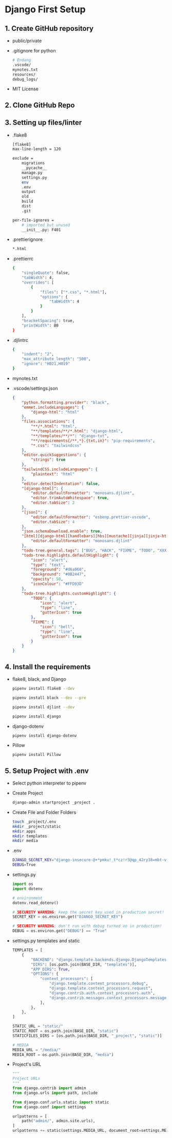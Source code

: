 # Django First Setup

## 1. Create GitHub repository

- public/private
- .gitignore for python

  ```bash
  # Endang
  .vscode/
  mynotes.txt
  resources/
  debug_logs/
  ```

- MIT License

## 2. Clone GitHub Repo

## 3. Setting up files/linter

- .flake8

  ```bash
  [flake8]
  max-line-length = 120
  
  exclude =
      migrations
      __pycache__
      manage.py
      settings.py
      env
      .env
      output
      old
      build
      dist
      .git
  
  per-file-ignores =
      # imported but unused
      __init__.py: F401
  ```

- .prettierignore

  ```bash
  *.html
  ```

- .prettierrc

  ```bash
  {
      "singleQuote": false,
      "tabWidth": 4,
      "overrides": [
          {
              "files": ["*.css", "*.html"],
              "options": {
                  "tabWidth": 4
              }
          }
      ],
      "bracketSpacing": true,
      "printWidth": 80
  }
  ```

- .djlintrc

  ```bash
  {
      "indent": "2",
      "max_attribute_length": "500",
      "ignore": "H021,H019"
  }
  
  ```

  

- mynotes.txt

- .vscode/settings.json

  ```json
  {
      "python.formatting.provider": "black",
      "emmet.includeLanguages": {
          "django-html": "html"
      },
      "files.associations": {
          "**/*.html": "html",
          "**/templates/**/*.html": "django-html",
          "**/templates/**/*": "django-txt",
          "**/requirements{/**,*}.{txt,in}": "pip-requirements",
          "*.css": "tailwindcss"
      },
      "editor.quickSuggestions": {
          "strings": true
      },
      "tailwindCSS.includeLanguages": {
          "plaintext": "html"
      },
      "editor.detectIndentation": false,
      "[django-html]": {
          "editor.defaultFormatter": "monosans.djlint",
          "editor.trimAutoWhitespace": true,
          "editor.tabSize": 2
      },
      "[json]": {
          "editor.defaultFormatter": "esbenp.prettier-vscode",
          "editor.tabSize": 4
      },
      "json.schemaDownload.enable": true,
      "[html][django-html][handlebars][hbs][mustache][jinja][jinja-html][nj][njk][nunjucks][twig]": {
          "editor.defaultFormatter": "monosans.djlint"
      },
      "todo-tree.general.tags": ["BUG", "HACK", "FIXME", "TODO", "XXX", "[ ]", "[x]"],
      "todo-tree.highlights.defaultHighlight": {
          "icon": "alert",
          "type": "text",
          "foreground": "#d6a960",
          "background": "#0B2447",
          "opacity": 50,
          "iconColour": "#FFD93D"
      },
      "todo-tree.highlights.customHighlight": {
          "TODO": {
              "icon": "alert",
              "type": "line",
              "gutterIcon": true
          },
          "FIXME": {
              "icon": "bell",
              "type": "line",
              "gutterIcon": true
          }
      }
  }
  ```

## 4. Install the requirements

- flake8, black, and Django

  ```bash
  pipenv install flake8 --dev
  
  pipenv install black --dev --pre
  
  pipenv install djlint --dev
  
  pipenv install django
  ```

- django-dotenv

  ```bash
  pipenv install django-dotenv
  ```

- Pillow

  ```bash
  pipenv install Pillow
  ```



## 5. Setup Project with .env

- Select python interpreter to pipenv

- Create Project

  ```bash
  django-admin startproject _project .
  ```

- Create File and Folder Folders

  ```bash
  touch _project/.env
  mkdir _project/static
  mkdir apps
  mkdir templates
  mkdir media
  
  ```

- .env

  ```bash
  DJANGO_SECRET_KEY="django-insecure-@+*pmku!_t*cz!r3@qp_42ry18=mbt-v7$ga7*!u7u*4^x)vxr"
  DEBUG=True
  ```

- settings.py

  ```python
  import os
  import dotenv
  
  # environment
  dotenv.read_dotenv()
  
  # SECURITY WARNING: keep the secret key used in production secret!
  SECRET_KEY = os.environ.get("DJANGO_SECRET_KEY")
  
  # SECURITY WARNING: don't run with debug turned on in production!
  DEBUG = os.environ.get("DEBUG") == "True"
  ```

- settings.py templates and static

  ```python
  TEMPLATES = [
      {
          "BACKEND": "django.template.backends.django.DjangoTemplates",
          "DIRS": [os.path.join(BASE_DIR, "templates")],
          "APP_DIRS": True,
          "OPTIONS": {
              "context_processors": [
                  "django.template.context_processors.debug",
                  "django.template.context_processors.request",
                  "django.contrib.auth.context_processors.auth",
                  "django.contrib.messages.context_processors.messages",
              ],
          },
      },
  ]
  
  STATIC_URL = "static/"
  STATIC_ROOT = os.path.join(BASE_DIR, "static")
  STATICFILES_DIRS = [os.path.join(BASE_DIR, "_project", "static")]
  
  # MEDIA
  MEDIA_URL = "/media/"
  MEDIA_ROOT = os.path.join(BASE_DIR, "media")
  
  ```

- Project's URL

  ```python
  """
  Project URLs
  """
  from django.contrib import admin
  from django.urls import path, include
  
  from django.conf.urls.static import static
  from django.conf import settings
  
  urlpatterns = [
      path("admin/", admin.site.urls),
  ]
  urlpatterns += static(settings.MEDIA_URL, document_root=settings.MEDIA_ROOT)
  ```
